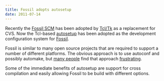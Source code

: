 ```yaml
---
title: Fossil adopts autosetup
date: 2011-07-14
---
```


Recently the [Fossil SCM](http://fossil-scm.org/) has been adopted
by [Tcl/Tk](http://wiki.tcl.tk/) as a replacement for CVS.  Now the
Tcl-based [autosetup](http://msteveb.github.com/autosetup/) has
been adopted as the development configuration system for
[Fossil](http://www.fossil-scm.org/).

Fossil is similar to many open source projects that are required
to support a number of different platforms. The obvious approach
is to use autoconf and possibly automake, but [many people](http://identi.ca/group/fossil#notice-76160895)
find that approach [frustrating](http://www.mail-archive.com/fossil-users@lists.fossil-scm.org/msg04899.html).

Some of the immediate benefits of autosetup are support for cross compilation
and easily allowing Fossil to be build with different options.
